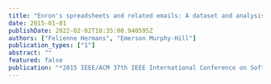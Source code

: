 ```yaml
---
title: "Enron's spreadsheets and related emails: A dataset and analysis"
date: 2015-01-01
publishDate: 2022-02-02T10:35:00.940595Z
authors: ["Felienne Hermans", "Emerson Murphy-Hill"]
publication_types: ["1"]
abstract: ""
featured: false
publication: "*2015 IEEE/ACM 37th IEEE International Conference on Software Engineering*"
---
```


